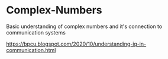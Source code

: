 # Complex-Numbers
Basic understanding of complex numbers and it's connection to communication systems

https://bpcu.blogspot.com/2020/10/understanding-iq-in-communication.html
